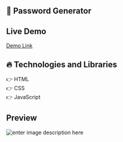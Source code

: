 
## 🔑 Password Generator

## Live Demo
[Demo Link](https://ozcanbodur.github.io/password-generator/)

## 🔥  Technologies and Libraries
👉  HTML  
👉  CSS  
👉  JavaScript
## Preview
![enter image description here](https://i.ibb.co/D98ZkV3/2022-08-22-133040.png)
